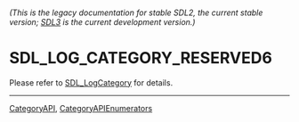 ###### (This is the legacy documentation for stable SDL2, the current stable version; [SDL3](https://wiki.libsdl.org/SDL3/) is the current development version.)
# SDL_LOG_CATEGORY_RESERVED6

Please refer to [SDL_LogCategory](SDL_LogCategory) for details.

----
[CategoryAPI](CategoryAPI), [CategoryAPIEnumerators](CategoryAPIEnumerators)

